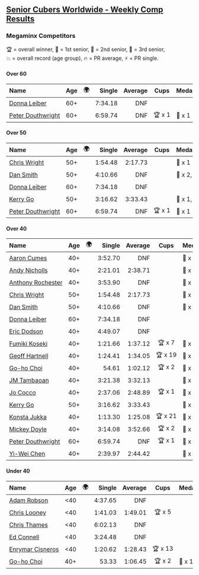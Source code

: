 <style>table {white-space: nowrap;}</style>
<link rel="stylesheet" type="text/css" href="/scw-comp/css/flags.css" />

## [Senior Cubers Worldwide - Weekly Comp Results](/scw-comp/results/)
### Megaminx Competitors

<span style="white-space: nowrap;">🏆 = overall winner</span>, <span style="white-space: nowrap;">🥇 = 1st senior</span>, <span style="white-space: nowrap;">🥈 = 2nd senior</span>, <span style="white-space: nowrap;">🥉 = 3rd senior</span>, <span style="white-space: nowrap;">💥 = overall record (age group)</span>, <span style="white-space: nowrap;">🔥 = PR average</span>, <span style="white-space: nowrap;">⚡ = PR single</span>.

#### Over 60

| Name | Age | 🌍 | Single | Average | Cups | Medals | Achievements |
| :-- | :--: | :--: | --: | --: | :--: | :-- | :-- |
| [Donna Leiber](../../persons/donna_leiber/minx.md) | 60+ | <i class="flag flag-US" /> | 7:34.18 | DNF |  |  | 💥 x 1, ⚡ x 1 |
| [Peter Douthwright](../../persons/peter_douthwright/minx.md) | 60+ | <i class="flag flag-CA" /> | 6:59.74 | DNF | 🏆 x 1 | 🥇 x 1 | 💥 x 1, ⚡ x 1 |

#### Over 50

| Name | Age | 🌍 | Single | Average | Cups | Medals | Achievements |
| :-- | :--: | :--: | --: | --: | :--: | :-- | :-- |
| [Chris Wright](../../persons/chris_wright/minx.md) | 50+ | <i class="flag flag-GB" /> | 1:54.48 | 2:17.73 |  | 🥈 x 1 | 💥 x 1, 🔥 x 1, ⚡ x 1 |
| [Dan Smith](../../persons/dan_smith/minx.md) | 50+ | <i class="flag flag-US" /> | 4:10.66 | DNF |  | 🥈 x 2, 🥉 x 2 | ⚡ x 5 |
| [Donna Leiber](../../persons/donna_leiber/minx.md) | 60+ | <i class="flag flag-US" /> | 7:34.18 | DNF |  |  | 💥 x 1, ⚡ x 1 |
| [Kerry Go](../../persons/kerry_go/minx.md) | 50+ | <i class="flag flag-US" /> | 3:16.62 | 3:33.43 |  | 🥈 x 1, 🥉 x 1 | 🔥 x 2, ⚡ x 3 |
| [Peter Douthwright](../../persons/peter_douthwright/minx.md) | 60+ | <i class="flag flag-CA" /> | 6:59.74 | DNF | 🏆 x 1 | 🥇 x 1 | 💥 x 1, ⚡ x 1 |

#### Over 40

| Name | Age | 🌍 | Single | Average | Cups | Medals | Achievements |
| :-- | :--: | :--: | --: | --: | :--: | :-- | :-- |
| [Aaron Cumes](../../persons/aaron_cumes/minx.md) | 40+ | <i class="flag flag-GB" /> | 3:52.70 | DNF |  | 🥉 x 4 | ⚡ x 2 |
| [Andy Nicholls](../../persons/andy_nicholls/minx.md) | 40+ | <i class="flag flag-GB" /> | 2:21.01 | 2:38.71 |  | 🥈 x 8 | 🔥 x 5, ⚡ x 4 |
| [Anthony Rochester](../../persons/anthony_rochester/minx.md) | 40+ | <i class="flag flag-AU" /> | 3:53.90 | DNF |  | 🥉 x 1 | ⚡ x 1 |
| [Chris Wright](../../persons/chris_wright/minx.md) | 50+ | <i class="flag flag-GB" /> | 1:54.48 | 2:17.73 |  | 🥈 x 1 | 💥 x 1, 🔥 x 1, ⚡ x 1 |
| [Dan Smith](../../persons/dan_smith/minx.md) | 50+ | <i class="flag flag-US" /> | 4:10.66 | DNF |  | 🥈 x 2, 🥉 x 2 | ⚡ x 5 |
| [Donna Leiber](../../persons/donna_leiber/minx.md) | 60+ | <i class="flag flag-US" /> | 7:34.18 | DNF |  |  | 💥 x 1, ⚡ x 1 |
| [Eric Dodson](../../persons/eric_dodson/minx.md) | 40+ | <i class="flag flag-US" /> | 4:49.07 | DNF |  |  | ⚡ x 1 |
| [Fumiki Koseki](../../persons/fumiki_koseki/minx.md) | 40+ | <i class="flag flag-JP" /> | 1:21.66 | 1:37.12 | 🏆 x 7 | 🥇 x 7, 🥈 x 13, 🥉 x 4 | 💥 x 2, 🔥 x 3, ⚡ x 1 |
| [Geoff Hartnell](../../persons/geoff_hartnell/minx.md) | 40+ | <i class="flag flag-GB" /> | 1:24.41 | 1:34.05 | 🏆 x 19 | 🥇 x 25, 🥈 x 14, 🥉 x 7 | 💥 x 5, 🔥 x 4, ⚡ x 6 |
| [Go-ho Choi](../../persons/go_ho_choi/minx.md) | 40+ | <i class="flag flag-KR" /> | 54.61 | 1:02.12 | 🏆 x 2 | 🥇 x 1 | 💥 x 2, 🔥 x 2, ⚡ x 2 |
| [JM Tambaoan](../../persons/jm_tambaoan/minx.md) | 40+ | <i class="flag flag-PH" /> | 3:21.38 | 3:32.13 |  | 🥈 x 1, 🥉 x 6 | 🔥 x 3, ⚡ x 5 |
| [Jo Cocco](../../persons/jo_cocco/minx.md) | 40+ | <i class="flag flag-GB" /> | 2:37.06 | 2:48.89 | 🏆 x 1 | 🥇 x 1, 🥈 x 2, 🥉 x 3 | 🔥 x 3, ⚡ x 5 |
| [Kerry Go](../../persons/kerry_go/minx.md) | 50+ | <i class="flag flag-US" /> | 3:16.62 | 3:33.43 |  | 🥈 x 1, 🥉 x 1 | 🔥 x 2, ⚡ x 3 |
| [Konsta Jukka](../../persons/konsta_jukka/minx.md) | 40+ | <i class="flag flag-FI" /> | 1:13.30 | 1:25.08 | 🏆 x 21 | 🥇 x 28, 🥈 x 8 | 💥 x 9, 🔥 x 8, ⚡ x 5 |
| [Mickey Doyle](../../persons/mickey_doyle/minx.md) | 40+ | <i class="flag flag-US" /> | 3:14.08 | 3:52.66 | 🏆 x 2 | 🥇 x 3, 🥈 x 1 | 🔥 x 1, ⚡ x 4 |
| [Peter Douthwright](../../persons/peter_douthwright/minx.md) | 60+ | <i class="flag flag-CA" /> | 6:59.74 | DNF | 🏆 x 1 | 🥇 x 1 | 💥 x 1, ⚡ x 1 |
| [Yi-Wei Chen](../../persons/yi_wei_chen/minx.md) | 40+ | <i class="flag flag-TW" /> | 2:39.97 | 2:44.42 |  | 🥈 x 3, 🥉 x 4 | 🔥 x 2, ⚡ x 6 |

#### Under 40

| Name | Age | 🌍 | Single | Average | Cups | Medals | Achievements |
| :-- | :--: | :--: | --: | --: | :--: | :-- | :-- |
| [Adam Robson](../../persons/adam_robson/minx.md) | <40 | <i class="flag flag-GB" /> | 4:37.65 | DNF |  |  | ⚡ x 1 |
| [Chris Looney](../../persons/chris_looney/minx.md) | <40 | <i class="flag flag-US" /> | 1:41.03 | 1:49.01 | 🏆 x 5 |  | 🔥 x 3, ⚡ x 3 |
| [Chris Thames](../../persons/chris_thames/minx.md) | <40 | <i class="flag flag-US" /> | 6:02.13 | DNF |  |  | ⚡ x 1 |
| [Ed Connell](../../persons/ed_connell/minx.md) | <40 | <i class="flag flag-IE" /> | 3:24.48 | DNF |  |  | ⚡ x 1 |
| [Enrymar Cisneros](../../persons/enrymar_cisneros/minx.md) | <40 | <i class="flag flag-VE" /> | 1:20.62 | 1:28.43 | 🏆 x 13 |  | 🔥 x 8, ⚡ x 4 |
| [Go-ho Choi](../../persons/go_ho_choi/minx.md) | 40+ | <i class="flag flag-KR" /> | 53.33 | 1:06.45 | 🏆 x 2 | 🥇 x 1 | 💥 x 2, 🔥 x 2, ⚡ x 2 |


<!-- Global site tag (gtag.js) - Google Analytics -->
<script async src="https://www.googletagmanager.com/gtag/js?id=UA-86348435-3"></script>
<script>window.dataLayer = window.dataLayer || []; function gtag() {dataLayer.push(arguments);} gtag('js', new Date()); gtag('config', 'UA-86348435-3');</script>
